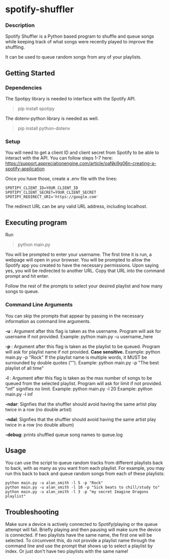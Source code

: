 # spotify-shuffler

### Description
Spotify Shuffler is a Python based program to shuffle and queue songs while keeping track of what songs were recently played to improve the shuffling.

It can be used to queue random songs from any of your playlists.

## Getting Started

### Dependencies

The Spotipy library is needed to interface with the Spotify API.

> pip install spotipy


The dotenv-python library is needed as well.

> pip install python-dotenv


### Setup

You will need to get a client ID and client secret from Spotify to be able to interact with the API. You can follow steps 1-7 here:
https://support.appreciationengine.com/article/oaNki9g06n-creating-a-spotify-application

Once you have those, create a .env file with the lines:
```
SPOTIPY_CLIENT_ID=YOUR_CLIENT_ID
SPOTIPY_CLIENT_SECRET=YOUR_CLIENT_SECRET
SPOTIPY_REDIRECT_URI='https://google.com'
```

The redirect URL can be any valid URL address, including localhost.

## Executing program

Run
> python main.py

You will be prompted to enter your username. The first time it is run, a webpage will open in your browser. You will be prompted to allow the Spotify app you created to have the necessary permissions. Upon saying yes, you will be redirected to another URL. Copy that URL into the command prompt and hit enter.

Follow the rest of the prompts to select your desired playlist and how many songs to queue.

### Command Line Arguments

You can skip the prompts that appear by passing in the necessary information as command line arguments.

**-u** : Argument after this flag is taken as the username. Program will ask for username if not provided. 
Example: python main.py -u username_here

**-p** : Argument after this flag is taken as the playlist to be queued. Program will ask for playlist name if not provided. **Case sensitive.**
Example: python main.py -p "Rock"
If the playlist name is multiple words, it MUST be surrounded by double quotes ("").
Example: python main.py -p "The best playlist of all time"

**-l** : Argument after this flag is taken as the max number of songs to be queued from the selected playlist. Program will ask for limit if not provided. "inf" signifies no limit.
Example: python main.py -l 20
Example: python main.py -l inf

**-ndar**: Signfies that the shuffler should avoid having the same artist play twice in a row (no double artist)

**-ndal**: Signfies that the shuffler should avoid having the same artist play twice in a row (no double album)

**-debug**: prints shuffled queue song names to queue.log

## Usage

You can use the script to queue random tracks from different playlists back to back, with as many as you want from each playlist.
For example, you may run this back to back and queue random songs from each of these playlists:

```
python main.py -u alan_smith -l 5 -p "Rock"
python main.py -u alan_smith -l 10 -p "Sick beats to chill/study to"
python main.py -u alan_smith -l 3 -p "my secret Imagine Dragons playlist"
```

## Troubleshooting
Make sure a device is actively connected to Spotify/playing or the queue attempt will fail. Briefly playing and then pausing will make sure the device is connected.
If two playlists have the same name, the first one will be selected. To circumvent this, do not provide a playlist name through the command line and use the prompt that shows up to select a playlist by index. Or just don't have two playlists with the same name!
